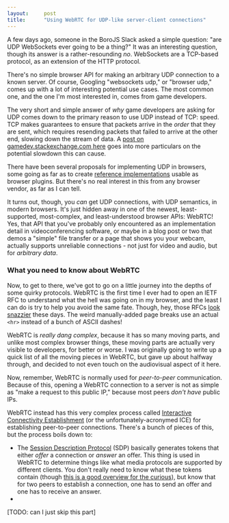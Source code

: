 ```yaml
---
layout:     post
title:      "Using WebRTC for UDP-like server-client connections"
---
```


A few days ago, someone in the BoroJS Slack asked a simple question: "are UDP WebSockets ever going to be a thing?" It was an interesting question, though its answer is a rather-resounding _no_. WebSockets are a TCP-based protocol, as an extension of the HTTP protocol.

There's no simple browser API for making an arbitrary UDP connection to a known server. Of course, Googling "websockets udp," or "browser udp," comes up with a lot of interesting potential use cases. The most common one, and the one I'm most interested in, comes from game developers.

The very short and simple answer of _why_ game developers are asking for UDP comes down to the primary reason to use UDP instead of TCP: speed. TCP makes guarantees to ensure that packets arrive in the _order_ that they are sent, which requires resending packets that failed to arrive at the other end, slowing down the stream of data.  A [post on gamedev.stackexchange.com here](https://gamedev.stackexchange.com/a/120057) goes into more particulars on the potential slowdown this can cause.

There have been several proposals for implementing UDP in browsers, some going as far as to create [reference implementations](https://gafferongames.com/post/why_cant_i_send_udp_packets_from_a_browser/) usable as browser plugins. But there's no real interest in this from any browser vendor, as far as I can tell.

It turns out, though, you _can_ get UDP connections, with UDP semantics, in modern browsers. It's just hidden away in one of the newest, least-supported, most-complex, and least-understood browser APIs: WebRTC! Yes, that API that you've probably only encountered as an implementation detail in videoconferencing software, or maybe in a blog post or two that demos a "simple" file transfer or a page that shows you your webcam, actually supports unreliable connections - not just for video and audio, but for _arbitrary data_.

### What you need to know about WebRTC

Now, to get to there, we've got to go on a little journey into the depths of some quirky protocols. WebRTC is the first time I ever had to open an IETF RFC to understand what the hell was going on in my browser, and the least I can do is try to help you avoid the same fate. Though, hey, those RFCs [look snazzier](https://tools.ietf.org/html/rfc4960) these days. The weird manually-added page breaks use an actual `<hr>` instead of a bunch of ASCII dashes!

WebRTC is _really dang complex_, because it has so many moving parts, and unlike most complex browser things, these moving parts are actually very visible to developers, for better or worse. I was originally going to write up a quick list of all the moving pieces in WebRTC, but gave up about halfway through, and decided to not even touch on the audiovisual aspect of it here.

Now, remember, WebRTC is normally used for _peer-to-peer_ communication. Because of this, opening a WebRTC connection to a server is not as simple as "make a request to this public IP," because most peers _don't have_ public IPs.

WebRTC instead has this very complex process called [Interactive Connectivity Establishment](https://tools.ietf.org/html/rfc5245) (or the unfortunately-acronymed ICE) for establishing peer-to-peer connections. There's a bunch of pieces of this, but the process boils down to:

- The [Session Description Protocol](https://tools.ietf.org/html/rfc4566) (SDP) basically generates tokens that either _offer_  a connection or _answer_ an offer. This thing is used in WebRTC to determine things like what media protocols are supported by different clients. You don't really need to know what these tokens contain (though [this is a good overview for the curious](https://webrtchacks.com/update-anatomy-webrtc-sdp-anton-roman/)), but know that for two peers to establish a connection, one has to send an offer and one has to receive an answer.
-

[TODO: can I just skip this part]

###